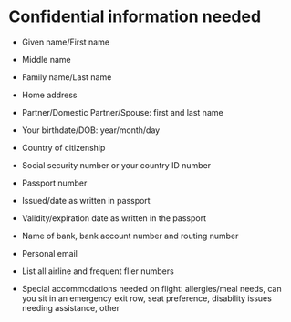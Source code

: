 # Confidential information needed 

* Given name/First name

* Middle name 

* Family name/Last name

* Home address

* Partner/Domestic Partner/Spouse: first and last name

* Your birthdate/DOB: year/month/day

* Country of citizenship

* Social security number or your country ID number

* Passport number
 
* Issued/date as written in passport

* Validity/expiration date as written in the passport

* Name of bank, bank account number and routing number

* Personal email

* List all airline and frequent flier numbers

* Special accommodations needed on flight: allergies/meal needs, can you sit in an emergency exit row, seat preference, disability issues needing assistance, other